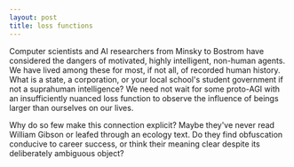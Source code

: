 ```yaml
---
layout: post
title: loss functions
---
```


Computer scientists and AI researchers from Minsky to Bostrom have considered the dangers of motivated, highly intelligent, non-human agents. We have lived among these for most, if not all, of recorded human history. What is a state, a corporation, or your local school's student government if not a suprahuman intelligence? We need not wait for some proto-AGI with an insufficiently nuanced loss function to observe the influence of beings larger than ourselves on our lives.

Why do so few make this connection explicit? Maybe they've never read William Gibson or leafed through an ecology text. Do they find obfuscation conducive to career success, or think their meaning clear despite its deliberately ambiguous object?
